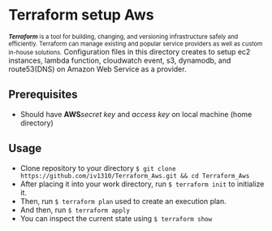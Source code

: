 # Terraform setup Aws
<small><b><i>Terraform</i></b> is a tool for building, changing, and versioning infrastructure safely and efficiently. Terraform can manage existing and popular service providers as well as custom in-house solutions.</small> Configuration files in this directory creates to setup ec2 instances, lambda function, cloudwatch event, s3, dynamodb, and route53(DNS) on Amazon Web Service as a provider. 

## Prerequisites
<ul>
  <li>Should have <b>AWS</b><i>secret key</i> and <i>access key</i> on local machine (home directory)</li>
</ul>

## Usage 
<ul>
  <li>
    Clone repository to your directory 
    <code>$ git clone https://github.com/iv1310/Terraform_Aws.git && cd Terraform_Aws</code>
  </li>
  <li>
    After placing it into your work directory, run
    <code>$ terraform init</code>
    to initialize it.
  </li>
  <li>
    Then, run 
    <code>$ terraform plan</code>
    used to create an execution plan.
  </li>
  <li>
    And then, run 
    <code>$ terraform apply</code>
  </li>
  <li>
    You can inspect the current state using
    <code>$ terraform show</code>
  </li>
</ul>

